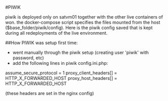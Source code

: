 #PIWIK

piwik is deployed only on satvm01 together with the other live containers of won. 
the docker-compose script specifies the files mounted from the host ($base_folder/piwik/config). 
Here is the piwik config saved that is kept during all redeployments of the live environment. 

##How PIWIK was setup first time:

 * went manually through the piwik setup (creating user 'piwik' with password, etc)
 * add the following lines in piwik config.ini.php:

assume_secure_protocol = 1
proxy_client_headers[] = HTTP_X_FORWARDED_HOST
proxy_host_headers[] = HTTP_X_FORWARDED_HOST

(these headers are set in the nginx config)
